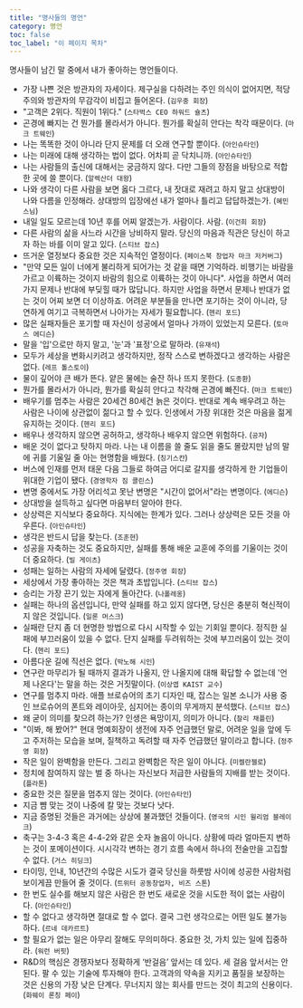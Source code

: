 ```yaml
---
title: "명사들의 명언"
category: 명언
toc: false
toc_label: "이 페이지 목차"
---
```


명사들이 남긴 말 중에서 내가 좋아하는 명언들이다.

- 가장 나쁜 것은 방관자의 자세이다. 제구실을 다하려는 주인 의식이 없어지면, 적당주의와 방관자의 무감각이 비집고 들어온다. (`김우중 회장`)
- "고객은 2위다. 직원이 1위다." (`스타벅스 CEO 하워드 슐츠`)
- 곤경에 빠지는 건 뭔가를 몰라서가 아니다. 뭔가를 확실히 안다는 착각 때문이다. (`마크 트웨인`)
- 나는 똑똑한 것이 아니라 단지 문제를 더 오래 연구할 뿐이다. (`아인슈타인`)
- 나는 미래에 대해 생각하는 법이 없다. 어차피 곧 닥치니까. (`아인슈타인`)
- 나는 사람들의 출신에 대해서는 궁금하지 않다. 다만 그들의 장점을 바탕으로 적합한 곳에 쓸 뿐이다. (`알렉산더 대왕`)
- 나와 생각이 다른 사람을 보면 옳다 그르다, 내 잣대로 재려고 하지 말고 상대방이 나와 다름을 인정해라. 상대방의 입장에선 내가 얼마나 틀리고 답답하겠는가. (`혜민스님`)
- 내일 일도 모르는데 10년 후를 어찌 알겠는가. 사람이다. 사람. (`이건희 회장`)
- 다른 사람의 삶을 사느라 시간을 낭비하지 말라. 당신의 마음과 직관은 당신이 하고자 하는 바를 이미 알고 있다. (`스티브 잡스`)
- 뜨거운 열정보다 중요한 것은 지속적인 열정이다. (`페이스북 창업자 마크 저커버그`)
- "만약 모든 일이 너에게 불리하게 되어가는 것 같을 때면 기억하라. 비행기는 바람을 가르고 이륙하는 것이지 바람의 힘으로 이륙하는 것이 아니다". 사업을 하면서 여러 가지 문제나 반대에 부딪힐 때가 많답니다. 하지만 사업을 하면서 문제나 반대가 없는 것이 어찌 보면 더 이상하죠. 어려운 부분들을 만나면 포기하는 것이 아니라, 당연하게 여기고 극복하면서 나아가는 자세가 필요합니다. (`헨리 포드`)
- 많은 실패자들은 포기할 때 자신이 성공에서 얼마나 가까이 있었는지 모른다. (`토마스 에디슨`)
- 말을 '입'으로만 하지 말고, '눈'과 '표정'으로 말하라. (`유재석`)
- 모두가 세상을 변화시키려고 생각하지만, 정작 스스로 변하겠다고 생각하는 사람은 없다. (`레프 톨스토이`)
- 물이 깊어야 큰 배가 뜬다. 얕은 물에는 술잔 하나 뜨지 못한다. (`도종환`)
- 뭔가를 몰라서가 아니라, 뭔가를 확실히 안다고 착각해 곤경에 빠진다. (`마크 트웨인`)
- 배우기를 멈추는 사람은 20세건 80세건 늙은 것이다. 반대로 계속 배우려고 하는 사람은 나이에 상관없이 젊다고 할 수 있다. 인생에서 가장 위대한 것은 마음을 젊게 유지하는 것이다. (`헨리 포드`)
- 배우나 생각하지 않으면 공허하고, 생각하나 배우지 않으면 위험하다. (`공자`)
- 배운 것이 없다고 탓하지 마라. 나는 내 이름을 쓸 줄도 읽을 줄도 몰랐지만 남의 말에 귀를 기울일 줄 아는 현명함을 배웠다. (`칭기스칸`)
- 버스에 인재를 먼저 태운 다음 그들로 하여금 어디로 갈지를 생각하게 한 기업들이 위대한 기업이 됐다. (`경영학자 짐 콜린스`)
- 변명 중에서도 가장 어리석고 못난 변명은 "시간이 없어서"라는 변명이다. (`에디슨`)
- 상대방을 설득하고 싶다면 마음부터 알아야 한다.
- 상상력은 지식보다 중요하다. 지식에는 한계가 있다. 그러나 상상력은 모든 것을 아우른다. (`아인슈타인`)
- 생각은 반드시 답을 찾는다. (`조훈현`)
- 성공을 자축하는 것도 중요하지만, 실패를 통해 배운 교훈에 주의를 기울이는 것이 더 중요하다. (`빌 게이츠`)
- 성패는 일하는 사람의 자세에 달렸다. (`정주영 회장`)
- 세상에서 가장 좋아하는 것은 책과 초밥입니다. (`스티브 잡스`)
- 승리는 가장 끈기 있는 자에게 돌아간다. (`나폴레옹`)
- 실패는 하나의 옵션입니다, 만약 실패를 하고 있지 않다면, 당신은 충분히 혁신적이지 않은 것입니다. (`일론 머스크`)
- 실패란 단지 좀 더 현명한 방법으로 다시 시작할 수 있는 기회일 뿐이다. 정직한 실패에 부끄러움이 있을 수 없다. 단지 실패를 두려워하는 것에 부끄러움이 있는 것이다. (`헨리 포드`)
- 아름다운 길에 직선은 없다. (`박노해 시인`)
- 연구란 마무리가 될 때까지 결과가 나올지, 안 나올지에 대해 확답할 수 없는데 '언제 나온다'는 말을 하는 것은 거짓말이다. (`이상엽 KAIST 교수`)
- 연구를 멈추지 마라. 애플 브로슈어의 초기 디자인 때, 잡스는 일본 소니가 사용 중인 브로슈어의 폰트와 레이아웃, 심지어는 종이의 무게까지 분석했다. (`스티브 잡스`)
- 왜 굳이 의미를 찾으려 하는가? 인생은 욕망이지, 의미가 아니다. (`찰리 채플린`)
- "이봐, 해 봤어?" 현대 명예회장이 생전에 자주 언급했던 말로, 어려운 일을 앞에 두고 주저하는 모습을 보며, 질책하고 독려할 때 자주 언급했던 말이라고 합니다. (`정주영 회장`)
- 작은 일이 완벽함을 만든다. 그리고 완벽함은 작은 일이 아니다. (`미켈란젤로`)
- 정치에 참여하지 않는 벌 중 하나는 자신보다 저급한 사람들의 지배를 받는 것이다. (`플라톤`)
- 중요한 것은 질문을 멈추지 않는 것이다. (`아인슈타인`)
- 지금 뺨 맞는 것이 나중에 칼 맞는 것보다 낫다.
- 지금 증명된 것들은 과거에는 상상에 불과했던 것들이다. (`영국의 시인 윌리엄 블레이크`)
- 축구는 3-4-3 혹은 4-4-2와 같은 숫자 놀음이 아니다. 상황에 따라 얼마든지 변하는 것이 포메이션이다. 시시각각 변하는 경기 흐름 속에서 하나의 전술만을 고집할 수 없다. (`거스 히딩크`)
- 타이밍, 인내, 10년간의 수많은 시도가 결국 당신을 하룻밤 사이에 성공한 사람처럼 보이게끔 만들어 줄 것이다. (`트위터 공동창업자, 비즈 스톤`)
- 한 번도 실수를 해보지 않은 사람은 한 번도 새로운 것을 시도한 적이 없는 사람이다. (`아인슈타인`)
- 할 수 없다고 생각하면 절대로 할 수 없다. 결국 그런 생각으로는 어떤 일도 불가능하다. (`르네 데카르트`)
- 할 필요가 없는 일은 아무리 잘해도 무의미하다. 중요한 것, 가치 있는 일에 집중하라. (`워런 버핏`)
- R&D의 핵심은 경쟁자보다 정확하게 ‘반걸음’ 앞서는 데 있다. 세 걸음 앞서서는 안 된다. 팔 수 있는 기술에 투자해야 한다. 고객과의 약속을 지키고 품질을 보장하는 것은 신용의 가장 낮은 단계다. 무너지지 않는 회사를 만드는 것이 최고의 신용이다. (`화웨이 론칭 페이`)
